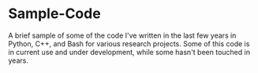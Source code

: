 # Sample-Code
A brief sample of some of the code I've written in the last few years in Python, C++, and Bash for various research projects. Some of this code is in current use and under development, while some hasn't been touched in years.
